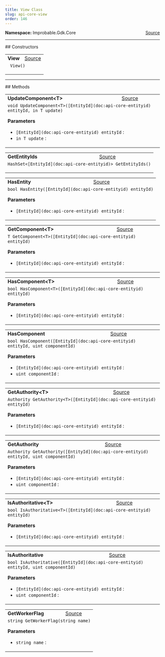 ```yaml
---
title: View Class
slug: api-core-view
order: 146
---
```


<p><b>Namespace:</b> Improbable.Gdk.Core<span style="float: right"><a href="https://www.github.com/spatialos/gdk-for-unity/blob/0.3.3/workers/unity/Packages/io.improbable.gdk.core/View/View.cs/#L9">Source</a></span></p>












</p>
<hr style="width:100%; border-top-color:#d8d8d8" />
## Constructors


</p>


<table class="io-api-doc">    <tr>        <td class="io-api-doc-name"><a id="view"></a><b>View</b></td>        <td class="io-api-doc-source"><a href="https://www.github.com/spatialos/gdk-for-unity/blob/0.3.3/workers/unity/Packages/io.improbable.gdk.core/View/View.cs/#L18">Source</a></td>    </tr>    <tr>        <td class="io-api-doc-content" colspan="2"><code> View()</code></p></td>    </tr></table>



</p>
<hr style="width:100%; border-top-color:#d8d8d8" />
## Methods


</p>


<table class="io-api-doc">    <tr>        <td class="io-api-doc-name"><a id="updatecomponent-t-entityid-in-t"></a><b>UpdateComponent&lt;T&gt;</b></td>        <td class="io-api-doc-source"><a href="https://www.github.com/spatialos/gdk-for-unity/blob/0.3.3/workers/unity/Packages/io.improbable.gdk.core/View/View.cs/#L33">Source</a></td>    </tr>    <tr>        <td class="io-api-doc-content" colspan="2"><code>void UpdateComponent&lt;T&gt;([EntityId](doc:api-core-entityid) entityId, in T update)</code></p></p><b>Parameters</b><ul><li><code>[EntityId](doc:api-core-entityid) entityId</code> : </li><li><code>in T update</code> : </li></ul></td>    </tr></table>
<table class="io-api-doc">    <tr>        <td class="io-api-doc-name"><a id="getentityids"></a><b>GetEntityIds</b></td>        <td class="io-api-doc-source"><a href="https://www.github.com/spatialos/gdk-for-unity/blob/0.3.3/workers/unity/Packages/io.improbable.gdk.core/View/View.cs/#L39">Source</a></td>    </tr>    <tr>        <td class="io-api-doc-content" colspan="2"><code>HashSet&lt;[EntityId](doc:api-core-entityid)&gt; GetEntityIds()</code></p></td>    </tr></table>
<table class="io-api-doc">    <tr>        <td class="io-api-doc-name"><a id="hasentity-entityid"></a><b>HasEntity</b></td>        <td class="io-api-doc-source"><a href="https://www.github.com/spatialos/gdk-for-unity/blob/0.3.3/workers/unity/Packages/io.improbable.gdk.core/View/View.cs/#L44">Source</a></td>    </tr>    <tr>        <td class="io-api-doc-content" colspan="2"><code>bool HasEntity([EntityId](doc:api-core-entityid) entityId)</code></p></p><b>Parameters</b><ul><li><code>[EntityId](doc:api-core-entityid) entityId</code> : </li></ul></td>    </tr></table>
<table class="io-api-doc">    <tr>        <td class="io-api-doc-name"><a id="getcomponent-t-entityid"></a><b>GetComponent&lt;T&gt;</b></td>        <td class="io-api-doc-source"><a href="https://www.github.com/spatialos/gdk-for-unity/blob/0.3.3/workers/unity/Packages/io.improbable.gdk.core/View/View.cs/#L50">Source</a></td>    </tr>    <tr>        <td class="io-api-doc-content" colspan="2"><code>T GetComponent&lt;T&gt;([EntityId](doc:api-core-entityid) entityId)</code></p></p><b>Parameters</b><ul><li><code>[EntityId](doc:api-core-entityid) entityId</code> : </li></ul></td>    </tr></table>
<table class="io-api-doc">    <tr>        <td class="io-api-doc-name"><a id="hascomponent-t-entityid"></a><b>HasComponent&lt;T&gt;</b></td>        <td class="io-api-doc-source"><a href="https://www.github.com/spatialos/gdk-for-unity/blob/0.3.3/workers/unity/Packages/io.improbable.gdk.core/View/View.cs/#L61">Source</a></td>    </tr>    <tr>        <td class="io-api-doc-content" colspan="2"><code>bool HasComponent&lt;T&gt;([EntityId](doc:api-core-entityid) entityId)</code></p></p><b>Parameters</b><ul><li><code>[EntityId](doc:api-core-entityid) entityId</code> : </li></ul></td>    </tr></table>
<table class="io-api-doc">    <tr>        <td class="io-api-doc-name"><a id="hascomponent-entityid-uint"></a><b>HasComponent</b></td>        <td class="io-api-doc-source"><a href="https://www.github.com/spatialos/gdk-for-unity/blob/0.3.3/workers/unity/Packages/io.improbable.gdk.core/View/View.cs/#L72">Source</a></td>    </tr>    <tr>        <td class="io-api-doc-content" colspan="2"><code>bool HasComponent([EntityId](doc:api-core-entityid) entityId, uint componentId)</code></p></p><b>Parameters</b><ul><li><code>[EntityId](doc:api-core-entityid) entityId</code> : </li><li><code>uint componentId</code> : </li></ul></td>    </tr></table>
<table class="io-api-doc">    <tr>        <td class="io-api-doc-name"><a id="getauthority-t-entityid"></a><b>GetAuthority&lt;T&gt;</b></td>        <td class="io-api-doc-source"><a href="https://www.github.com/spatialos/gdk-for-unity/blob/0.3.3/workers/unity/Packages/io.improbable.gdk.core/View/View.cs/#L83">Source</a></td>    </tr>    <tr>        <td class="io-api-doc-content" colspan="2"><code>Authority GetAuthority&lt;T&gt;([EntityId](doc:api-core-entityid) entityId)</code></p></p><b>Parameters</b><ul><li><code>[EntityId](doc:api-core-entityid) entityId</code> : </li></ul></td>    </tr></table>
<table class="io-api-doc">    <tr>        <td class="io-api-doc-name"><a id="getauthority-entityid-uint"></a><b>GetAuthority</b></td>        <td class="io-api-doc-source"><a href="https://www.github.com/spatialos/gdk-for-unity/blob/0.3.3/workers/unity/Packages/io.improbable.gdk.core/View/View.cs/#L93">Source</a></td>    </tr>    <tr>        <td class="io-api-doc-content" colspan="2"><code>Authority GetAuthority([EntityId](doc:api-core-entityid) entityId, uint componentId)</code></p></p><b>Parameters</b><ul><li><code>[EntityId](doc:api-core-entityid) entityId</code> : </li><li><code>uint componentId</code> : </li></ul></td>    </tr></table>
<table class="io-api-doc">    <tr>        <td class="io-api-doc-name"><a id="isauthoritative-t-entityid"></a><b>IsAuthoritative&lt;T&gt;</b></td>        <td class="io-api-doc-source"><a href="https://www.github.com/spatialos/gdk-for-unity/blob/0.3.3/workers/unity/Packages/io.improbable.gdk.core/View/View.cs/#L103">Source</a></td>    </tr>    <tr>        <td class="io-api-doc-content" colspan="2"><code>bool IsAuthoritative&lt;T&gt;([EntityId](doc:api-core-entityid) entityId)</code></p></p><b>Parameters</b><ul><li><code>[EntityId](doc:api-core-entityid) entityId</code> : </li></ul></td>    </tr></table>
<table class="io-api-doc">    <tr>        <td class="io-api-doc-name"><a id="isauthoritative-entityid-uint"></a><b>IsAuthoritative</b></td>        <td class="io-api-doc-source"><a href="https://www.github.com/spatialos/gdk-for-unity/blob/0.3.3/workers/unity/Packages/io.improbable.gdk.core/View/View.cs/#L113">Source</a></td>    </tr>    <tr>        <td class="io-api-doc-content" colspan="2"><code>bool IsAuthoritative([EntityId](doc:api-core-entityid) entityId, uint componentId)</code></p></p><b>Parameters</b><ul><li><code>[EntityId](doc:api-core-entityid) entityId</code> : </li><li><code>uint componentId</code> : </li></ul></td>    </tr></table>
<table class="io-api-doc">    <tr>        <td class="io-api-doc-name"><a id="getworkerflag-string"></a><b>GetWorkerFlag</b></td>        <td class="io-api-doc-source"><a href="https://www.github.com/spatialos/gdk-for-unity/blob/0.3.3/workers/unity/Packages/io.improbable.gdk.core/View/View.cs/#L123">Source</a></td>    </tr>    <tr>        <td class="io-api-doc-content" colspan="2"><code>string GetWorkerFlag(string name)</code></p></p><b>Parameters</b><ul><li><code>string name</code> : </li></ul></td>    </tr></table>



